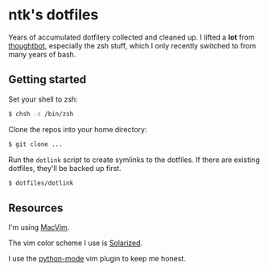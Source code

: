ntk's dotfiles
==============

Years of accumulated dotfilery collected and cleaned up. I lifted a **lot** 
from [thoughtbot](https://github.com/thoughtbot/dotfiles), especially the zsh
stuff, which I only recently switched to from many years of bash.

Getting started
---------------

Set your shell to zsh:

```zsh
$ chsh -s /bin/zsh
```

Clone the repos into your home directory:

```zsh
$ git clone ...
```

Run the `dotlink` script to create symlinks to the dotfiles. If there are 
existing dotfiles, they'll be backed up first.

```zsh
$ dotfiles/dotlink
```

Resources
---------

I'm using [MacVim](https://code.google.com/p/macvim/).

The vim color scheme I use is [Solarized](http://ethanschoonover.com/solarized).

I use the [python-mode](https://github.com/klen/python-mode) vim plugin to keep me honest.